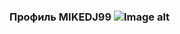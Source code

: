 ### Профиль MIKEDJ99 ![Image alt](https://github.com/ifxory-plugins/painGaming/raw/gh-pages/image/crown.png)
